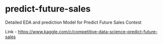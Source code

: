 # predict-future-sales

Detailed EDA and prediction Model for Predict Future Sales Contest

Link - https://www.kaggle.com/c/competitive-data-science-predict-future-sales

